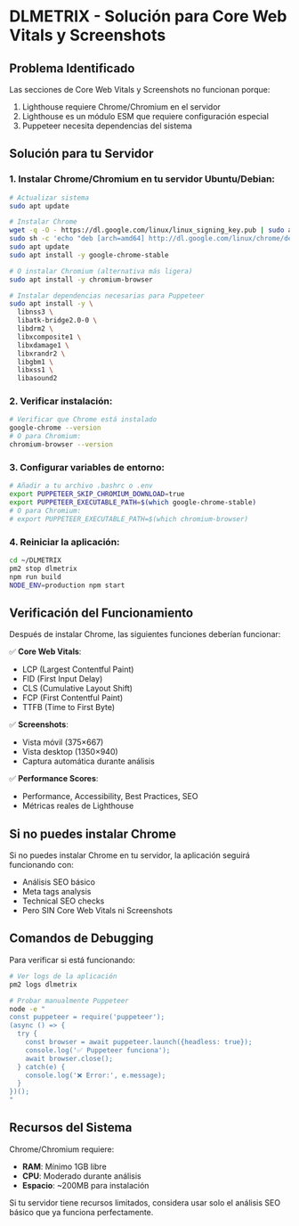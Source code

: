 # DLMETRIX - Solución para Core Web Vitals y Screenshots

## Problema Identificado

Las secciones de Core Web Vitals y Screenshots no funcionan porque:
1. Lighthouse requiere Chrome/Chromium en el servidor
2. Lighthouse es un módulo ESM que requiere configuración especial
3. Puppeteer necesita dependencias del sistema

## Solución para tu Servidor

### 1. Instalar Chrome/Chromium en tu servidor Ubuntu/Debian:

```bash
# Actualizar sistema
sudo apt update

# Instalar Chrome
wget -q -O - https://dl.google.com/linux/linux_signing_key.pub | sudo apt-key add -
sudo sh -c 'echo "deb [arch=amd64] http://dl.google.com/linux/chrome/deb/ stable main" >> /etc/apt/sources.list.d/google-chrome.list'
sudo apt update
sudo apt install -y google-chrome-stable

# O instalar Chromium (alternativa más ligera)
sudo apt install -y chromium-browser

# Instalar dependencias necesarias para Puppeteer
sudo apt install -y \
  libnss3 \
  libatk-bridge2.0-0 \
  libdrm2 \
  libxcomposite1 \
  libxdamage1 \
  libxrandr2 \
  libgbm1 \
  libxss1 \
  libasound2
```

### 2. Verificar instalación:

```bash
# Verificar que Chrome está instalado
google-chrome --version
# O para Chromium:
chromium-browser --version
```

### 3. Configurar variables de entorno:

```bash
# Añadir a tu archivo .bashrc o .env
export PUPPETEER_SKIP_CHROMIUM_DOWNLOAD=true
export PUPPETEER_EXECUTABLE_PATH=$(which google-chrome-stable)
# O para Chromium:
# export PUPPETEER_EXECUTABLE_PATH=$(which chromium-browser)
```

### 4. Reiniciar la aplicación:

```bash
cd ~/DLMETRIX
pm2 stop dlmetrix
npm run build
NODE_ENV=production npm start
```

## Verificación del Funcionamiento

Después de instalar Chrome, las siguientes funciones deberían funcionar:

✅ **Core Web Vitals**:
- LCP (Largest Contentful Paint)
- FID (First Input Delay) 
- CLS (Cumulative Layout Shift)
- FCP (First Contentful Paint)
- TTFB (Time to First Byte)

✅ **Screenshots**:
- Vista móvil (375×667)
- Vista desktop (1350×940)
- Captura automática durante análisis

✅ **Performance Scores**:
- Performance, Accessibility, Best Practices, SEO
- Métricas reales de Lighthouse

## Si no puedes instalar Chrome

Si no puedes instalar Chrome en tu servidor, la aplicación seguirá funcionando con:
- Análisis SEO básico
- Meta tags analysis
- Technical SEO checks
- Pero SIN Core Web Vitals ni Screenshots

## Comandos de Debugging

Para verificar si está funcionando:

```bash
# Ver logs de la aplicación
pm2 logs dlmetrix

# Probar manualmente Puppeteer
node -e "
const puppeteer = require('puppeteer');
(async () => {
  try {
    const browser = await puppeteer.launch({headless: true});
    console.log('✅ Puppeteer funciona');
    await browser.close();
  } catch(e) {
    console.log('❌ Error:', e.message);
  }
})();
"
```

## Recursos del Sistema

Chrome/Chromium requiere:
- **RAM**: Mínimo 1GB libre
- **CPU**: Moderado durante análisis
- **Espacio**: ~200MB para instalación

Si tu servidor tiene recursos limitados, considera usar solo el análisis SEO básico que ya funciona perfectamente.